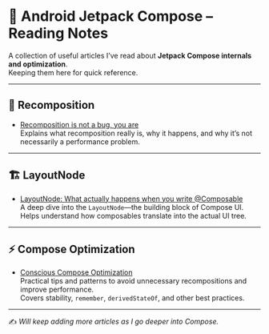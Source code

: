 # 📖 Android Jetpack Compose – Reading Notes

A collection of useful articles I’ve read about **Jetpack Compose internals and optimization**.  
Keeping them here for quick reference.

---

## 🔄 Recomposition
- [Recomposition is not a bug, you are](https://proandroiddev.com/recomposition-is-not-a-bug-you-are-5d736f65c8b9)  
  Explains what recomposition really is, why it happens, and why it’s not necessarily a performance problem.  

---

## 🏗️ LayoutNode
- [LayoutNode: What actually happens when you write @Composable](https://proandroiddev.com/layoutnode-what-actually-happens-when-you-write-composable-05c0275875fa)  
  A deep dive into the `LayoutNode`—the building block of Compose UI.  
  Helps understand how composables translate into the actual UI tree.

---

## ⚡ Compose Optimization
- [Conscious Compose Optimization](https://medium.com/proandroiddev/conscious-compose-optimization-e16144b80eef)  
  Practical tips and patterns to avoid unnecessary recompositions and improve performance.  
  Covers stability, `remember`, `derivedStateOf`, and other best practices.

---

✍️ *Will keep adding more articles as I go deeper into Compose.*
